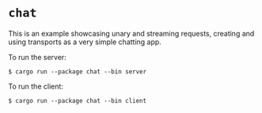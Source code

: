 # `chat`

This is an example showcasing unary and streaming requests, creating and using
transports as a very simple chatting app.

To run the server:
```console
$ cargo run --package chat --bin server
```

To run the client:
```console
$ cargo run --package chat --bin client
```